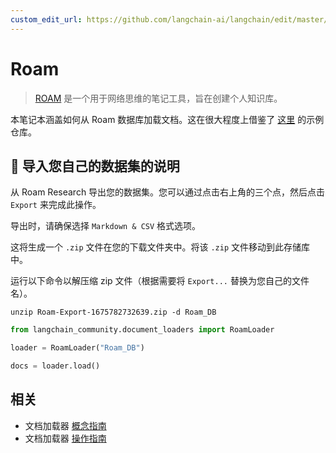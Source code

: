 ```yaml
---
custom_edit_url: https://github.com/langchain-ai/langchain/edit/master/docs/docs/integrations/document_loaders/roam.ipynb
---
```


# Roam

>[ROAM](https://roamresearch.com/) 是一个用于网络思维的笔记工具，旨在创建个人知识库。

本笔记本涵盖如何从 Roam 数据库加载文档。这在很大程度上借鉴了 [这里](https://github.com/JimmyLv/roam-qa) 的示例仓库。

## 🧑 导入您自己的数据集的说明

从 Roam Research 导出您的数据集。您可以通过点击右上角的三个点，然后点击 `Export` 来完成此操作。

导出时，请确保选择 `Markdown & CSV` 格式选项。

这将生成一个 `.zip` 文件在您的下载文件夹中。将该 `.zip` 文件移动到此存储库中。

运行以下命令以解压缩 zip 文件（根据需要将 `Export...` 替换为您自己的文件名）。

```shell
unzip Roam-Export-1675782732639.zip -d Roam_DB
```



```python
from langchain_community.document_loaders import RoamLoader
```


```python
loader = RoamLoader("Roam_DB")
```


```python
docs = loader.load()
```

## 相关

- 文档加载器 [概念指南](/docs/concepts/#document-loaders)
- 文档加载器 [操作指南](/docs/how_to/#document-loaders)